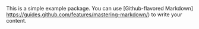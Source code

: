 This is a simple example package.
You can use [Github-flavored Markdown]
https://guides.github.com/features/mastering-markdown/)
to write your content.
